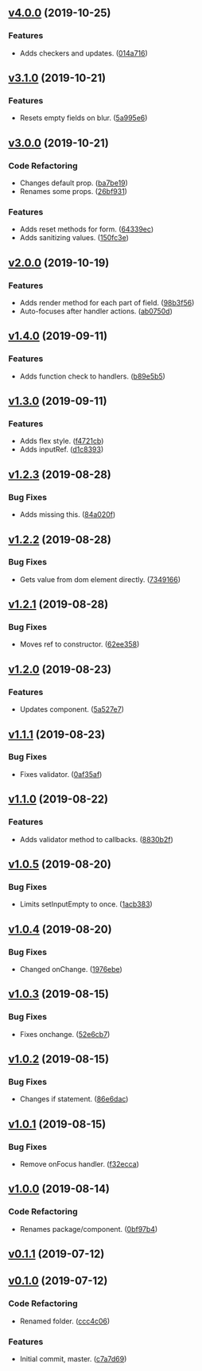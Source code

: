 <a name="v4.0.0"></a>
## [v4.0.0](https://github.com/alexseitsinger/react-simple-input/compare/v3.1.0...v4.0.0) (2019-10-25)

### Features
- Adds checkers and updates. ([014a716](https://github.com/alexseitsinger/react-simple-input/commit/014a716b77e2279c7ac494b7b75493b4a3651f6d))


<a name="v3.1.0"></a>
## [v3.1.0](https://github.com/alexseitsinger/react-simple-input/compare/v3.0.0...v3.1.0) (2019-10-21)

### Features
- Resets empty fields on blur. ([5a995e6](https://github.com/alexseitsinger/react-simple-input/commit/5a995e69f7cc1d956886c3f03aa35e18b4420e68))


<a name="v3.0.0"></a>
## [v3.0.0](https://github.com/alexseitsinger/react-simple-input/compare/v2.0.0...v3.0.0) (2019-10-21)

### Code Refactoring
- Changes default prop. ([ba7be19](https://github.com/alexseitsinger/react-simple-input/commit/ba7be191cc8cdc426ed321fb52c7885abf0ce9e2))
- Renames some props. ([26bf931](https://github.com/alexseitsinger/react-simple-input/commit/26bf931bd2408d1289511bdcd51b311a005aca36))

### Features
- Adds reset methods for form. ([64339ec](https://github.com/alexseitsinger/react-simple-input/commit/64339ec0b557a5afb4550b4b64a9e70564b2b4d0))
- Adds sanitizing values. ([150fc3e](https://github.com/alexseitsinger/react-simple-input/commit/150fc3eb0230ceccec06917c35bf7dbdccd96d35))


<a name="v2.0.0"></a>
## [v2.0.0](https://github.com/alexseitsinger/react-simple-input/compare/v1.4.0...v2.0.0) (2019-10-19)

### Features
- Adds render method for each part of field. ([98b3f56](https://github.com/alexseitsinger/react-simple-input/commit/98b3f56ba857838e9e9fedf0d6772bd975830f84))
- Auto-focuses after handler actions. ([ab0750d](https://github.com/alexseitsinger/react-simple-input/commit/ab0750d48225cd1d8686a01b33a12e3eb87bda38))


<a name="v1.4.0"></a>
## [v1.4.0](https://github.com/alexseitsinger/react-simple-input/compare/v1.3.0...v1.4.0) (2019-09-11)

### Features
- Adds function check to handlers. ([b89e5b5](https://github.com/alexseitsinger/react-simple-input/commit/b89e5b5677d1fccaa16ced1b0bbd234da32c16fa))


<a name="v1.3.0"></a>
## [v1.3.0](https://github.com/alexseitsinger/react-simple-input/compare/v1.2.3...v1.3.0) (2019-09-11)

### Features
- Adds flex style. ([f4721cb](https://github.com/alexseitsinger/react-simple-input/commit/f4721cbb7218197fce3f35cf9ffd04e54ba09c23))
- Adds inputRef. ([d1c8393](https://github.com/alexseitsinger/react-simple-input/commit/d1c8393e3a06b23a83b78be04b51eb1aa2a3bc10))


<a name="v1.2.3"></a>
## [v1.2.3](https://github.com/alexseitsinger/react-simple-input/compare/v1.2.2...v1.2.3) (2019-08-28)

### Bug Fixes
- Adds missing this. ([84a020f](https://github.com/alexseitsinger/react-simple-input/commit/84a020fb4d716fb12ff6d8829a618fe15ac9c435))


<a name="v1.2.2"></a>
## [v1.2.2](https://github.com/alexseitsinger/react-simple-input/compare/v1.2.1...v1.2.2) (2019-08-28)

### Bug Fixes
- Gets value from dom element directly. ([7349166](https://github.com/alexseitsinger/react-simple-input/commit/734916690fb615231878688c7b7dd40607065aa8))


<a name="v1.2.1"></a>
## [v1.2.1](https://github.com/alexseitsinger/react-simple-input/compare/v1.2.0...v1.2.1) (2019-08-28)

### Bug Fixes
- Moves ref to constructor. ([62ee358](https://github.com/alexseitsinger/react-simple-input/commit/62ee3586f74531747bb3c4e4dfdce88a70a7dac6))


<a name="v1.2.0"></a>
## [v1.2.0](https://github.com/alexseitsinger/react-simple-input/compare/v1.1.1...v1.2.0) (2019-08-23)

### Features
- Updates component. ([5a527e7](https://github.com/alexseitsinger/react-simple-input/commit/5a527e7a3d9315d69a43d1b822ff127aee7b40a2))


<a name="v1.1.1"></a>
## [v1.1.1](https://github.com/alexseitsinger/react-simple-input/compare/v1.1.0...v1.1.1) (2019-08-23)

### Bug Fixes
- Fixes validator. ([0af35af](https://github.com/alexseitsinger/react-simple-input/commit/0af35af5f9d37f543c4b0e6c06cb2d13bae629cb))


<a name="v1.1.0"></a>
## [v1.1.0](https://github.com/alexseitsinger/react-simple-input/compare/v1.0.5...v1.1.0) (2019-08-22)

### Features
- Adds validator method to callbacks. ([8830b2f](https://github.com/alexseitsinger/react-simple-input/commit/8830b2fb597fe47075a6bf3632deeb5c54bb6135))


<a name="v1.0.5"></a>
## [v1.0.5](https://github.com/alexseitsinger/react-simple-input/compare/v1.0.4...v1.0.5) (2019-08-20)

### Bug Fixes
- Limits setInputEmpty to once. ([1acb383](https://github.com/alexseitsinger/react-simple-input/commit/1acb38365e5a0abb5b59597736f85a34cf7fcaee))


<a name="v1.0.4"></a>
## [v1.0.4](https://github.com/alexseitsinger/react-simple-input/compare/v1.0.3...v1.0.4) (2019-08-20)

### Bug Fixes
- Changed onChange. ([1976ebe](https://github.com/alexseitsinger/react-simple-input/commit/1976ebe8ecf1520a98e4ebea85918a724769a5ad))


<a name="v1.0.3"></a>
## [v1.0.3](https://github.com/alexseitsinger/react-simple-input/compare/v1.0.2...v1.0.3) (2019-08-15)

### Bug Fixes
- Fixes onchange. ([52e6cb7](https://github.com/alexseitsinger/react-simple-input/commit/52e6cb71110ea96d6b82fccc8e8f5cede9003aa9))


<a name="v1.0.2"></a>
## [v1.0.2](https://github.com/alexseitsinger/react-simple-input/compare/v1.0.1...v1.0.2) (2019-08-15)

### Bug Fixes
- Changes if statement. ([86e6dac](https://github.com/alexseitsinger/react-simple-input/commit/86e6dacdd10eca4f9950d9fecb1d22744f83032f))


<a name="v1.0.1"></a>
## [v1.0.1](https://github.com/alexseitsinger/react-simple-input/compare/v1.0.0...v1.0.1) (2019-08-15)

### Bug Fixes
- Remove onFocus handler. ([f32ecca](https://github.com/alexseitsinger/react-simple-input/commit/f32ecca18d88aa1ec86ed29d61db6b9b66b909c6))


<a name="v1.0.0"></a>
## [v1.0.0](https://github.com/alexseitsinger/react-simple-input/compare/v0.1.1...v1.0.0) (2019-08-14)

### Code Refactoring
- Renames package/component. ([0bf97b4](https://github.com/alexseitsinger/react-simple-input/commit/0bf97b41bff604207c6fc1d822d32e4981cdeb9e))


<a name="v0.1.1"></a>
## [v0.1.1](https://github.com/alexseitsinger/react-simple-input/compare/v0.1.0...v0.1.1) (2019-07-12)


<a name="v0.1.0"></a>
## [v0.1.0](https://github.com/alexseitsinger/react-simple-input/compare/070de5e9d5f05b1eb9449a6daec2c4a92e780c6d...v0.1.0) (2019-07-12)

### Code Refactoring
- Renamed folder. ([ccc4c06](https://github.com/alexseitsinger/react-simple-input/commit/ccc4c06a06b41bbfb06cd48fe0d8e0f57ee47a4e))

### Features
- Initial commit, master. ([c7a7d69](https://github.com/alexseitsinger/react-simple-input/commit/c7a7d69b404fbf3f37923605eff9b2fd79ff8f70))


